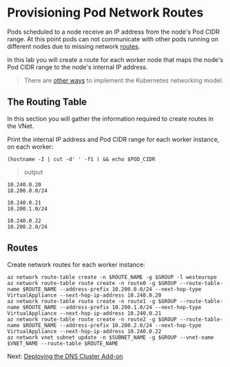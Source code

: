 # Provisioning Pod Network Routes

Pods scheduled to a node receive an IP address from the node's Pod CIDR range. At this point pods can not communicate with other pods running on different nodes due to missing network [routes](https://cloud.google.com/compute/docs/vpc/routes).

In this lab you will create a route for each worker node that maps the node's Pod CIDR range to the node's internal IP address.

> There are [other ways](https://kubernetes.io/docs/concepts/cluster-administration/networking/#how-to-achieve-this) to implement the Kubernetes networking model.

## The Routing Table

In this section you will gather the information required to create routes in the VNet.

Print the internal IP address and Pod CIDR range for each worker instance, on each worker:

```
(hostname -I | cut -d' ' -f1 ) && echo $POD_CIDR
```

> output

```
10.240.0.20
10.200.0.0/24
```
```
10.240.0.21
10.200.1.0/24
```
```
10.240.0.22
10.200.2.0/24
```
## Routes

Create network routes for each worker instance:

```
az network route-table create -n $ROUTE_NAME -g $GROUP -l westeurope
az network route-table route create -n route0 -g $GROUP --route-table-name $ROUTE_NAME --address-prefix 10.200.0.0/24 --next-hop-type VirtualAppliance --next-hop-ip-address 10.240.0.20
az network route-table route create -n route1 -g $GROUP --route-table-name $ROUTE_NAME --address-prefix 10.200.1.0/24 --next-hop-type VirtualAppliance --next-hop-ip-address 10.240.0.21
az network route-table route create -n route2 -g $GROUP --route-table-name $ROUTE_NAME --address-prefix 10.200.2.0/24 --next-hop-type VirtualAppliance --next-hop-ip-address 10.240.0.22
az network vnet subnet update -n $SUBNET_NAME -g $GROUP --vnet-name $VNET_NAME --route-table $ROUTE_NAME
```


Next: [Deploying the DNS Cluster Add-on](12-dns-addon.md)
